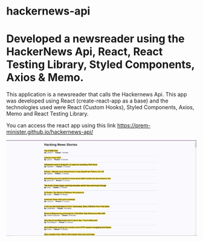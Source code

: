 # hackernews-api

# Developed a newsreader using the HackerNews Api, React, React Testing Library, Styled Components, Axios & Memo.

This application is a newsreader that calls the Hackernews Api. This app was developed using React (create-react-app as a base) and the technologies used were React (Custom Hooks), Styled Components, Axios, Memo and React Testing Library.

You can access the react app using this link 
https://prem-minister.github.io/hackernews-api/

![](Capture.PNG)
